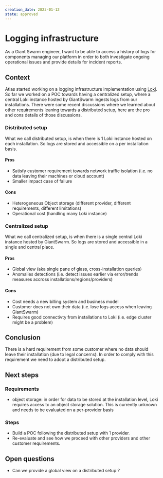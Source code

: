 ```yaml
---
creation_date: 2023-01-12
state: approved
---
```


# Logging infrastructure

As a Giant Swarm engineer, I want to be able to access a history of logs for components managing our platform in order to both investigate ongoing operational issues and provide details for incident reports.

## Context

Atlas started working on a logging infrastructure implementation using [Loki](https://grafana.com/docs/loki/latest/).
So far we worked on a POC towards having a centralized setup, where a central Loki instance hosted by GiantSwarm ingests logs from our installations.
There were some recent discussions where we learned about other requirements leaning towards a distributed setup, here are the pro and cons details of those discussions.

### Distributed setup

What we call distributed setup, is when there is 1 Loki instance hosted on each installation.
So logs are stored and accessible on a per installation basis.

#### Pros

- Satisfy customer requirement towards network traffic isolation (i.e. no data leaving their machines or cloud account)
- Smaller impact case of failure

#### Cons

- Heterogeneous Object storage (different provider, different requirements, different limitations)
- Operational cost (handling many Loki instance)

### Centralized setup

What we call centralized setup, is when there is a single central Loki instance hosted by GiantSwarm.
So logs are stored and accessible in a single and central place.

#### Pros

- Global view (aka single pane of glass, cross-installation queries)
- Anomalies detections (i.e. detect issues earlier via error/trends measures accross installations/regions/providers)

#### Cons

- Cost needs a new billing system and business model
- Customer does not own their data (i.e. lose logs access when leaving GiantSwarm)
- Requires good connectivty from installations to Loki (i.e. edge cluster might be a problem)

## Conclusion

There is a hard requirement from some customer where no data should leave their installation (due to legal concerns).
In order to comply with this requirement we need to adopt a distributed setup.

## Next steps

### Requirements

- object storage: in order for data to be stored at the installation level, Loki requires access to an object storage solution.
                  This is currently unknown and needs to be evaluated on a per-provider basis

### Steps

- Build a POC following the distributed setup with 1 provider.
- Re-evaluate and see how we proceed with other providers and other customer requirements.

## Open questions

- Can we provide a global view on a distributed setup ?
